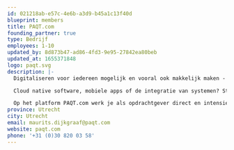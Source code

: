 ```yaml
---
id: 021218ab-e57c-4e6b-a3d9-b45a1c13f40d
blueprint: members
title: PAQT.com
founding_partner: true
type: Bedrijf
employees: 1-10
updated_by: 8d873b47-ad86-4fd3-9e95-27842ea80beb
updated_at: 1655371848
logo: paqt.svg
description: |-
  Digitaliseren voor iedereen mogelijk en vooral ook makkelijk maken - PAQT bewijst dat het kan. De techniek, hoe geavanceerd en complex ook, is inmiddels de uitdaging niet meer. Waar het om gaat is het in lijn brengen van mensen, processen en technologie. We doorgronden de uitdagingen en ambities van de business en voorzien in werkelijk alles wat er maar nodig is voor succes.

  Cloud native software, mobiele apps of de integratie van systemen? Start je project vandaag nog online. Kies je ideale team. En hou continu feeling en controle.

  Op het platform PAQT.com werk je als opdrachtgever direct en intensief samen met een betrokken team dat je begrijpt, meedenkt en voor jou door het vuur gaat. Het is de centrale plek voor alle acties en voor alle communicatie. Transparant, begrijpelijk en vooral: makkelijk.
province: Utrecht
city: Utrecht
email: maurits.dijkgraaf@paqt.com
website: paqt.com
phone: '+31 (0)30 820 03 58'
---
```

